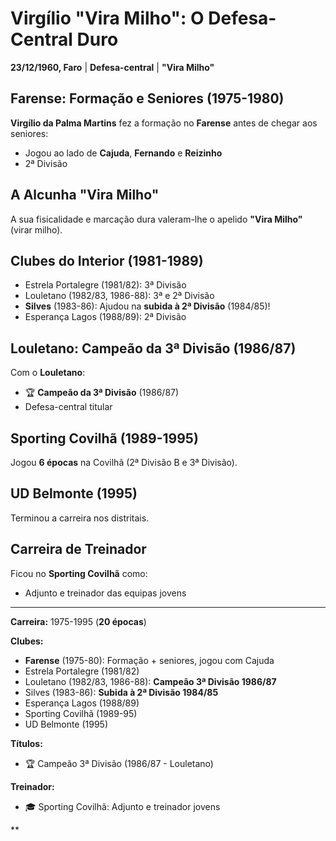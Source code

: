 # Virgílio "Vira Milho": O Defesa-Central Duro

**23/12/1960, Faro** | **Defesa-central** | **"Vira Milho"**

## Farense: Formação e Seniores (1975-1980)

**Virgílio da Palma Martins** fez a formação no **Farense** antes de chegar aos seniores:
- Jogou ao lado de **Cajuda**, **Fernando** e **Reizinho**
- 2ª Divisão

## A Alcunha "Vira Milho"

A sua fisicalidade e marcação dura valeram-lhe o apelido **"Vira Milho"** (virar milho).

## Clubes do Interior (1981-1989)

- Estrela Portalegre (1981/82): 3ª Divisão
- Louletano (1982/83, 1986-88): 3ª e 2ª Divisão
- **Silves** (1983-86): Ajudou na **subida à 2ª Divisão** (1984/85)!
- Esperança Lagos (1988/89): 2ª Divisão

## Louletano: Campeão da 3ª Divisão (1986/87)

Com o **Louletano**:
- 🏆 **Campeão da 3ª Divisão** (1986/87)
- Defesa-central titular

## Sporting Covilhã (1989-1995)

Jogou **6 épocas** na Covilhã (2ª Divisão B e 3ª Divisão).

## UD Belmonte (1995)

Terminou a carreira nos distritais.

## Carreira de Treinador

Ficou no **Sporting Covilhã** como:
- Adjunto e treinador das equipas jovens

---

**Carreira:** 1975-1995 (**20 épocas**)

**Clubes:**
- **Farense** (1975-80): Formação + seniores, jogou com Cajuda
- Estrela Portalegre (1981/82)
- Louletano (1982/83, 1986-88): **Campeão 3ª Divisão 1986/87**
- Silves (1983-86): **Subida à 2ª Divisão 1984/85**
- Esperança Lagos (1988/89)
- Sporting Covilhã (1989-95)
- UD Belmonte (1995)

**Títulos:**
- 🏆 Campeão 3ª Divisão (1986/87 - Louletano)

**Treinador:**
- 🎓 Sporting Covilhã: Adjunto e treinador jovens

**